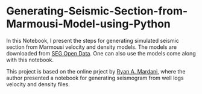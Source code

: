 # Generating-Seismic-Section-from-Marmousi-Model-using-Python
In this Notebook, I present the steps for generating simulated seismic section from Marmousi velocity and density models. The models are downloaded from [SEG Open Data](https://wiki.seg.org/wiki/AGL_Elastic_Marmousi). One can also use the models come along with this notebook.

This project is based on the online prject by [Ryan A. Mardani](https://towardsdatascience.com/generating-synthetic-seismogram-in-python-519f23f07894), where the author presented a notebook for generating seismogram from well logs velocity and density files.


